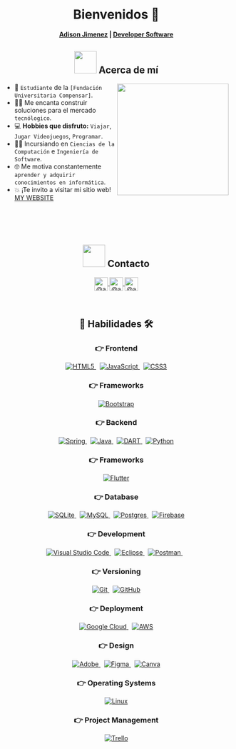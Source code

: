 <h1 align="center">Bienvenidos 👋</h1>
<h4 align="center" style="margin-top: 5; margin-bottom: 10px;">
  <a href="https://www.adisonjimenez.net/" target="blank">Adison Jimenez</a> |
  <a href="https://www.engsoft.app/" target="blank">Developer Software</a>
</h4>

## <div align="center"><picture><img src="https://github.com/7oSkaaa/7oSkaaa/blob/main/Images/about_me.gif?raw=true" width="50px"></picture> Acerca de mí</div>

<picture> <img align="right" src="https://github.com/7oSkaaa/7oSkaaa/blob/main/Images/Right_Side.gif?raw=true" width="250px"></picture>
- :school: `Estudiante` de la `[Fundación Universitaria Compensar]`.
- :technologist: Me encanta construir soluciones para el mercado `tecnólogico`.
- :computer: **Hobbies que disfruto:** `Viajar`, `Jugar Videojuegos`, `Programar`.
- :student: Incursiando en `Ciencias de la Computación` e `Ingeniería de Software`.
- :nerd_face: Me motiva constantemente `aprender y adquirir conocimientos en informática`.
- :boom: ¡Te invito a visitar mi sitio web! [MY WEBSITE](https://www.adisonjimenez.net)
<br/><br/><br/><br/><br/>

## <div align="center"><picture><img src="https://github.com/7oSkaaa/7oSkaaa/blob/main/Images/about_me.gif?raw=true" width="50px"></picture> Contacto</div>

<p align="center">
  <a href="[https://www.youtube.com/@unsimpledev](https://www.tiktok.com/@adisonsjimenez)" target="blank">
    <img align="center" alt="@adisonzenemij" height="30"
      src="https://img.shields.io/badge/YouTube-FF0000?style=for-the-badge&logo=youtube&logoColor=white" />
  </a>
  <a href="[https://www.tiktok.com/@unsimpledev](https://www.youtube.com/@adisonsjimenez)" target="blank">
    <img align="center" alt="@adisonzenemij" height="30"
      src="https://img.shields.io/badge/TikTok-000000?style=for-the-badge&logo=tiktok&logoColor=white" />
  </a>
  <a href="[https://www.linkedin.com/in/azzar-budiyanto/](https://www.linkedin.com/in/adisonjimenez/)" target="blank">
    <img align="center" alt="@adisonzenemij" height="30"
      src="https://img.shields.io/badge/linkedin-%231DA1F2.svg?style=for-the-badge&logo=linkedin&logoColor=white" />
  </a>
</p
<br/><br/>





## <div align="center" width="50px">:open_file_folder: Habilidades 🛠️</div>

### <div align="center" width="50px">👉 Frontend</div>
<p align="center">
  <a href="#">
    <img alt="HTML5" src="https://img.shields.io/badge/html5-%23E34F26.svg?style=for-the-badge&logo=html5&logoColor=white"/>
  </a>
  &nbsp;
  <a href="#">
    <img alt="JavaScript" src="https://img.shields.io/badge/javascript-%23323330.svg?style=for-the-badge&logo=javascript&logoColor=%23F7DF1E"/>
  </a>
  &nbsp;
  <a href="#">
    <img alt="CSS3" src="https://img.shields.io/badge/css3-%231572B6.svg?style=for-the-badge&logo=css3&logoColor=white"/>
  </a>
</p>

### <div align="center" width="50px">👉 Frameworks</div>
<p align="center">
  <a href="https://getbootstrap.com/" target="_blank"> 
     <img alt="Bootstrap" src="https://img.shields.io/badge/bootstrap-%23563D7C.svg?style=for-the-badge&logo=bootstrap&logoColor=white">
  </a>
</p>

### <div align="center" width="50px">👉 Backend</div>
<p align="center">
  <a href="#">
    <img alt="Spring" src="https://img.shields.io/badge/spring-%236DB33F.svg?style=for-the-badge&logo=spring&logoColor=white"/>
  </a>
  &nbsp;
  <a href="https://www.java.com/en/">
    <img alt="Java" src="https://img.shields.io/badge/Java-ED8B00?style=for-the-badge&logo=java&logoColor=white"/>
  </a>
  &nbsp;
  <a href="https://dart.dev/">
    <img alt="DART" src="https://img.shields.io/badge/Dart-0175C2?style=for-the-badge&logo=dart&logoColor=white"/>
  </a>
  &nbsp;
  <a href="https://python.org/">
    <img alt="Python" src="https://img.shields.io/badge/Python-FFD43B?style=for-the-badge&logo=python&logoColor=darkgreen"/>
  </a>
</p>

### <div align="center" width="50px">👉 Frameworks</div>
<p align="center">
  <a href="https://flutter.dev/" target="_blank"> 
     <img alt="Flutter" src="https://img.shields.io/badge/Flutter-02569B?style=for-the-badge&logo=flutter&logoColor=white">
  </a>
</p>

### <div align="center" width="50px">👉 Database</div>
<p align="center">
  <a href="https://www.sqlite.org/">
    <img alt="SQLite" src ="https://img.shields.io/badge/SQLite-07405E?style=for-the-badge&logo=sqlite&logoColor=white"/>
  </a>
  &nbsp;
  <a href="https://www.mysql.com/">
    <img alt="MySQL" src="https://img.shields.io/badge/MySQL-00000F?style=for-the-badge&logo=mysql&logoColor=white">
  </a>
  &nbsp;
  <a href="https://firebase.google.com/">
    <img alt="Postgres" src ="https://img.shields.io/badge/postgres-%23316192.svg?style=for-the-badge&logo=postgresql&logoColor=white">
  </a>
  &nbsp;
  <a href="https://firebase.google.com/">
    <img alt="Firebase" src ="https://img.shields.io/badge/firebase-ffca28?style=for-the-badge&logo=firebase&logoColor=black">
  </a>
</p>

### <div align="center" width="50px">👉 Development</div>
<p align="center">
  <a href="#">
    <img alt="Visual Studio Code" src="https://img.shields.io/badge/Visual_Studio_Code-0078D4?style=for-the-badge&logo=visual%20studio%20code&logoColor=white">
  </a>
  &nbsp;
  <a href="#">
    <img alt="Eclipse" src="https://img.shields.io/badge/Eclipse-FE7A16.svg?style=for-the-badge&logo=Eclipse&logoColor=white">
  </a>
  &nbsp;
  <a href="#">
    <img alt="Postman" src="https://img.shields.io/badge/Postman-FF6C37?style=for-the-badge&logo=Postman&logoColor=white">
  </a>
  &nbsp;
  <a href="#">
    <img alt="" src="https://img.shields.io/badge/SonarLint-CB2029?style=for-the-badge&logo=SONARLINT&logoColor=white">
  </a>
</p>

### <div align="center" width="50px">👉 Versioning</div>
<p align="center">
  <a href="#">
    <img alt="Git" src="https://img.shields.io/badge/Git-F05032?style=for-the-badge&logo=git&logoColor=white">
  </a>
  &nbsp;
  <a href="#">
    <img alt="GitHub" src="https://img.shields.io/badge/github-%23121011.svg?style=for-the-badge&logo=github&logoColor=white">
  </a>
</p>

### <div align="center" width="50px">👉 Deployment</div>
<p align="center">
  <a href="#">
    <img alt="Google Cloud" src="https://img.shields.io/badge/GoogleCloud-%234285F4.svg?style=for-the-badge&logo=google-cloud&logoColor=white">
  </a>
  &nbsp;
  <a href="#">
    <img alt="AWS" src="https://img.shields.io/badge/Amazon_AWS-232F3E?style=for-the-badge&logo=amazon-aws&logoColor=white">
  </a>
</p>

### <div align="center" width="50px">👉 Design</div>
<p align="center">
  <a href="#">
    <img alt="Adobe" src="https://img.shields.io/badge/adobe-%23FF0000.svg?style=for-the-badge&logo=adobe&logoColor=white">
  </a>
  &nbsp;
  <a href="#">
    <img alt="Figma" src="https://img.shields.io/badge/Figma-F24E1E?style=for-the-badge&logo=figma&logoColor=white">
  </a>
  &nbsp;
  <a href="#">
    <img alt="Canva" src="https://img.shields.io/badge/Canva-%2300C4CC.svg?style=for-the-badge&logo=Canva&logoColor=white">
  </a>
</p>

### <div align="center" width="50px">👉 Operating Systems</div>
<p align="center">
  <a href="#">
    <img alt="Linux" src="https://img.shields.io/badge/Linux-FCC624?style=for-the-badge&logo=linux&logoColor=black">
  </a>
</p>

### <div align="center" width="50px">👉 Project Management</div>
<p align="center">
  <a href="#">
    <img alt="Trello" src="https://img.shields.io/badge/Trello-0052CC?style=for-the-badge&logo=trello&logoColor=white">
  </a>
</p>


